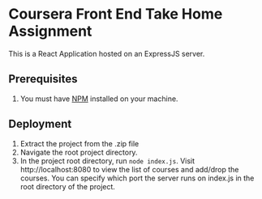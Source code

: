 # Coursera Front End Take Home Assignment

This is a React Application hosted on an ExpressJS server.

## Prerequisites

1. You must have [NPM](https://docs.npmjs.com/getting-started/installing-node) installed on your machine.

## Deployment

1. Extract the project from the .zip file
2. Navigate the root project directory.
1. In the project root directory, run `node index.js`. Visit http://localhost:8080 to view the list of courses and add/drop the courses. You can specify which port the server runs on index.js in the root directory of the project.
